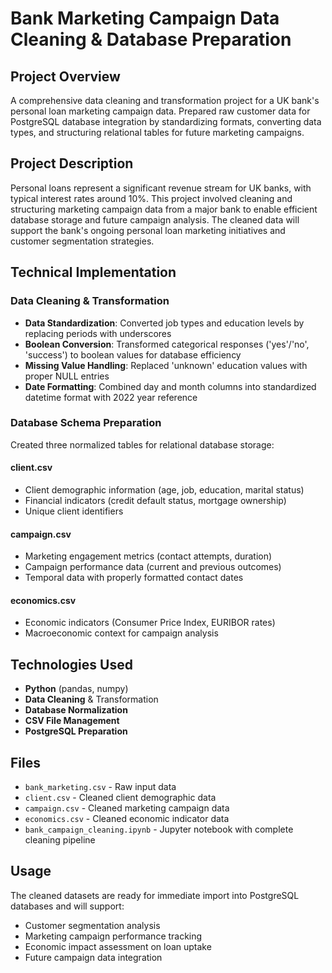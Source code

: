 # Bank Marketing Campaign Data Cleaning & Database Preparation

## Project Overview
A comprehensive data cleaning and transformation project for a UK bank's personal loan marketing campaign data. Prepared raw customer data for PostgreSQL database integration by standardizing formats, converting data types, and structuring relational tables for future marketing campaigns.

## Project Description
Personal loans represent a significant revenue stream for UK banks, with typical interest rates around 10%. This project involved cleaning and structuring marketing campaign data from a major bank to enable efficient database storage and future campaign analysis. The cleaned data will support the bank's ongoing personal loan marketing initiatives and customer segmentation strategies.

## Technical Implementation

### Data Cleaning & Transformation
- **Data Standardization**: Converted job types and education levels by replacing periods with underscores
- **Boolean Conversion**: Transformed categorical responses ('yes'/'no', 'success') to boolean values for database efficiency
- **Missing Value Handling**: Replaced 'unknown' education values with proper NULL entries
- **Date Formatting**: Combined day and month columns into standardized datetime format with 2022 year reference

### Database Schema Preparation
Created three normalized tables for relational database storage:

#### client.csv
- Client demographic information (age, job, education, marital status)
- Financial indicators (credit default status, mortgage ownership)
- Unique client identifiers

#### campaign.csv
- Marketing engagement metrics (contact attempts, duration)
- Campaign performance data (current and previous outcomes)
- Temporal data with properly formatted contact dates

#### economics.csv
- Economic indicators (Consumer Price Index, EURIBOR rates)
- Macroeconomic context for campaign analysis

## Technologies Used
- **Python** (pandas, numpy)
- **Data Cleaning** & Transformation
- **Database Normalization**
- **CSV File Management**
- **PostgreSQL Preparation**

## Files
- `bank_marketing.csv` - Raw input data
- `client.csv` - Cleaned client demographic data
- `campaign.csv` - Cleaned marketing campaign data  
- `economics.csv` - Cleaned economic indicator data
- `bank_campaign_cleaning.ipynb` - Jupyter notebook with complete cleaning pipeline

## Usage
The cleaned datasets are ready for immediate import into PostgreSQL databases and will support:
- Customer segmentation analysis
- Marketing campaign performance tracking
- Economic impact assessment on loan uptake
- Future campaign data integration

